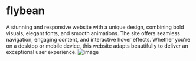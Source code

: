 # flybean
A stunning and responsive website with a unique design, combining bold visuals, elegant fonts, and smooth animations. The site offers seamless navigation, engaging content, and interactive hover effects. Whether you're on a desktop or mobile device, this website adapts beautifully to deliver an exceptional user experience.
![image](https://github.com/aritradey-CS/flybean/assets/81703791/470ad512-749b-4e45-873f-4b3398fb80af)

